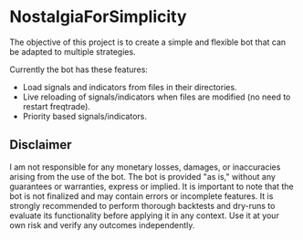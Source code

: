 # NostalgiaForSimplicity 

The objective of this project is to create a simple and flexible bot that can be adapted to multiple strategies. 

Currently the bot has these features:

- Load signals and indicators from files in their directories.
- Live reloading of signals/indicators when files are modified (no need to restart freqtrade).
- Priority based signals/indicators.


## Disclaimer 

I am not responsible for any monetary losses, damages, or inaccuracies arising from the use of the bot. The bot is provided "as is," without any guarantees or warranties, express or implied. It is important to note that the bot is not finalized and may contain errors or incomplete features. It is strongly recommended to perform thorough backtests and dry-runs to evaluate its functionality before applying it in any context. Use it at your own risk and verify any outcomes independently.

 

